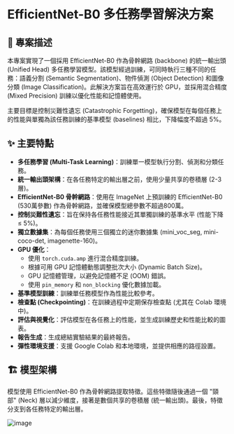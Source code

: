 # EfficientNet-B0 多任務學習解決方案

## 📝 專案描述

本專案實現了一個採用 EfficientNet-B0 作為骨幹網路 (backbone) 的統一輸出頭 (Unified Head) 多任務學習模型。該模型經過訓練，可同時執行三種不同的任務：語義分割 (Semantic Segmentation)、物件偵測 (Object Detection) 和圖像分類 (Image Classification)。此解決方案旨在高效運行於 GPU，並採用混合精度 (Mixed Precision) 訓練以優化性能和記憶體使用。

主要目標是控制災難性遺忘 (Catastrophic Forgetting)，確保模型在每個任務上的性能與單獨為該任務訓練的基準模型 (baselines) 相比，下降幅度不超過 5%。

## ✨ 主要特點

* **多任務學習 (Multi-Task Learning)**：訓練單一模型執行分割、偵測和分類任務。
* **統一輸出頭架構**：在各任務特定的輸出層之前，使用少量共享的卷積層 (2-3層)。
* **EfficientNet-B0 骨幹網路**：使用在 ImageNet 上預訓練的 EfficientNet-B0 (530萬參數) 作為骨幹網路，並確保模型總參數不超過800萬。
* **控制災難性遺忘**：旨在保持各任務性能接近其單獨訓練的基準水平 (性能下降 ≤ 5%)。
* **獨立數據集**：為每個任務使用三個獨立的迷你數據集 (mini\_voc\_seg, mini-coco-det, imagenette-160)。
* **GPU 優化**：
    * 使用 `torch.cuda.amp` 進行混合精度訓練。
    * 根據可用 GPU 記憶體動態調整批次大小 (Dynamic Batch Size)。
    * GPU 記憶體管理，以避免記憶體不足 (OOM) 錯誤。
    * 使用 `pin_memory` 和 `non_blocking` 優化數據加載。
* **基準模型訓練**：訓練單任務模型作為性能比較參考。
* **檢查點 (Checkpointing)**：在訓練過程中定期保存檢查點 (尤其在 Colab 環境中)。
* **評估與視覺化**：評估模型在各任務上的性能，並生成訓練歷史和性能比較的圖表。
* **報告生成**：生成總結實驗結果的最終報告。
* **彈性環境支援**：支援 Google Colab 和本地環境，並提供相應的路徑設置。

## 🏗️ 模型架構

模型使用 EfficientNet-B0 作為骨幹網路提取特徵。這些特徵隨後通過一個 "頸部" (Neck) 層以減少維度，接著是數個共享的卷積層 (統一輸出頭)。最後，特徵分支到各任務特定的輸出層。


![image](https://github.com/user-attachments/assets/c0c18b7e-3c57-4044-93bc-83c873f23557)

